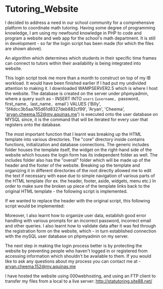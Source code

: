 # Tutoring_Website
I decided to address a need in our school community for a comprehensive platform to coordinate math tutoring. Having some degree of programming knowledge, I am using my newfound knowledge in PHP to code and program a website and web app for the school's math department. It is still in development - so far the login script has been made (for which the files are shown above).

An algorithm which determines which students in their specific time frames can connect to tutors within their availability is being integrated into website.

This login script took me more than a month to construct on top of my IB workload. It would have been finished earlier if I had put my undivided attention to making it. I downloaded WAMPSERVER2.5 which is where I host the website. The database is created on the server under phpmyadmin, where a query such as - INSERT INTO `users` (`username, `password`, `first_name`, `last_name`, `email`) VALUES ('Billy', '5f4dcc3b5aa765d61d8327deb882cf99', 'Aryan', 'Cheema', 'aryan.cheema.152@my.aquinas.me') is executed onto the user database on MYSQL since, it is the command that will be iterated for every user that registers onto the database. 

The most important function that I learnt was breaking up the HTML template into various directories. The "core" directory inside contains functions, initialization and database connections. The generic includes folder houses the template itself, the widget on the right-hand side of the website which houses the login form has its independent folder as well. The includes folder also has the "overall" folder which will be made up of the header and the footer of the website. Breaking up the template and organizing it in different directories of the root directly allowed me to edit the text if necessary with ease due to simple navigation of various parts of the HTML template (for ex. the header, footer, aside, widgets, menu etc.) In order to make sure the broken up piece of the template links back to the original HTML template - the following script is implemented. 

If we wanted to replace the header with the original script, this following script would be implemented:

<? php
include 'includes/head.php';
?>

Moreover, I also learnt how to organize user data, establish good error handling with various prompts for an incorrect password, incorrect email and other queries. I also learnt how to validate data after it was fed through the registration form on the website, which - in turn established connection with the mySQL user database on phpmyadmin on my server. 

The next step in making the login process better is by protecting the website by preventing people who haven't logged in or registered from accessing information which shouldn't be available to them. If you would like to ask any questions about my process you can contact me at - aryan.cheema.152@my.aquinas.me

I have hosted the website using 000webhosting, and using an FTP client to transfer my files from a local to a live server: http://statutoring.site88.net/
